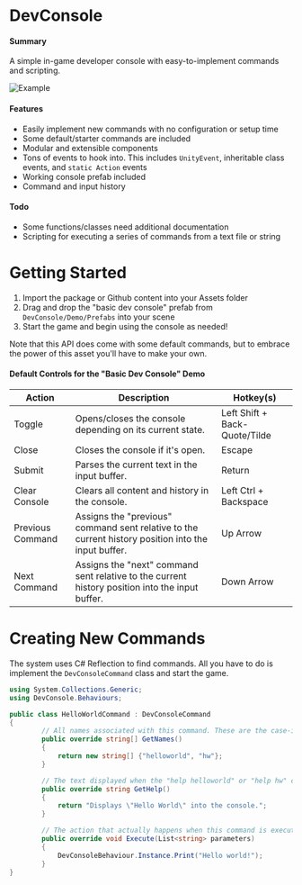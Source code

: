 # DevConsole
#### Summary
A simple in-game developer console with easy-to-implement commands and scripting.

![Example](https://i.imgur.com/hWwjmZl.gif)

#### Features
- Easily implement new commands with no configuration or setup time
- Some default/starter commands are included
- Modular and extensible components
- Tons of events to hook into. This includes `UnityEvent`, inheritable class events, and `static Action` events
- Working console prefab included
- Command and input history

#### Todo
- Some functions/classes need additional documentation
- Scripting for executing a series of commands from a text file or string

# Getting Started
1. Import the package or Github content into your Assets folder
2. Drag and drop the "basic dev console" prefab from `DevConsole/Demo/Prefabs` into your scene
3. Start the game and begin using the console as needed!

Note that this API does come with some default commands, but to embrace the power of this asset you'll have to make your own.

#### Default Controls for the "Basic Dev Console" Demo
| Action  | Description | Hotkey(s) |
| ------------- | ------------- | ------------- |
| Toggle  | Opens/closes the console depending on its current state. | Left Shift + Back-Quote/Tilde |
| Close  | Closes the console if it's open.  | Escape |
| Submit  | Parses the current text in the input buffer.  | Return |
| Clear Console  | Clears all content and history in the console.  | Left Ctrl + Backspace |
| Previous Command  | Assigns the "previous" command sent relative to the current history position into the input buffer.  | Up Arrow |
| Next Command  | Assigns the "next" command sent relative to the current history position into the input buffer. | Down Arrow |

# Creating New Commands
The system uses C# Reflection to find commands. All you have to do is implement the `DevConsoleCommand` class and start the game.
```c#
using System.Collections.Generic;
using DevConsole.Behaviours;

public class HelloWorldCommand : DevConsoleCommand 
{
        // All names associated with this command. These are the case-insensitive values users can enter to use the command.
        public override string[] GetNames()
        {
            return new string[] {"helloworld", "hw"};
        }

        // The text displayed when the "help helloworld" or "help hw" command is executed
        public override string GetHelp()
        {
            return "Displays \"Hello World\" into the console.";
        }

        // The action that actually happens when this command is executed.
        public override void Execute(List<string> parameters)
        {
            DevConsoleBehaviour.Instance.Print("Hello world!");
        }
}
```